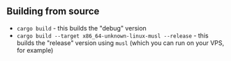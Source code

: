 ## Building from source

* `cargo build` - this builds the "debug" version
* `cargo build --target x86_64-unknown-linux-musl --release` - this builds the "release" version using `musl` (which you can run on your VPS, for example)
